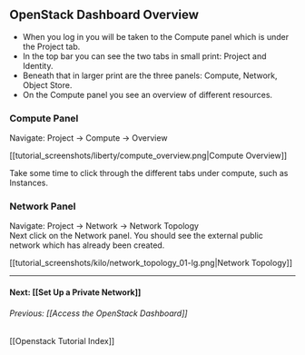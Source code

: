 ## OpenStack Dashboard Overview

   * When you log in you will be taken to the Compute panel which is under the Project tab.
   * In the top bar you can see the two tabs in small print: Project and Identity.
   * Beneath that in larger print are the three panels: Compute, Network, Object Store.
   * On the Compute panel you see an overview of different resources.

### Compute Panel

Navigate: Project -> Compute -> Overview  

[[tutorial_screenshots/liberty/compute_overview.png|Compute Overview]]
<!--img src=http://i.imgur.com/ZTK0J5i.png--> 

Take some time to click through the different tabs under compute, such as Instances. 

### Network Panel

Navigate: Project -> Network -> Network Topology   
Next click on the Network panel.  You should see the external public network which has already been created.

<!-- Image out of date
img src=http://i.imgur.com/3pR0ysT.png--> 

[[tutorial_screenshots/kilo/network_topology_01-lg.png|Network Topology]]

<!--
### Object Store Panel

Navigate: Project->Object Store->Container  

In future you would use this tab to create Swift object storage for your projects on a need basis.  

<img src=http://i.imgur.com/JIk9zUE.png>   
-->

***
 
#### Next:  [[Set Up a Private Network]]  
###### Previous:  [[Access the OpenStack Dashboard]]   
[[Openstack Tutorial Index]]                     

